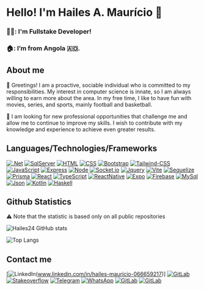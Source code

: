 
# Hello! I'm Hailes A. Maurício 👋

### 👨‍💻: I'm Fullstake Developer!
### 🏠: I’m from Angola 🇦🇴.

## About me

👋 Greetings! I am a proactive, sociable individual who is committed to my responsibilities. My interest in computer science is innate, so I am always willing to  earn more about the area. In my free time, I like to have fun with movies, series, and sports, mainly football and basketball.

🎯 I am looking for new professional opportunities that challenge me and allow me to continue to improve my skills. I wish to contribute with my knowledge and experience to achieve even greater results.

## Languages/Technologies/Frameworks
 
 [![.Net](https://img.shields.io/badge/.NET-512BD4?style=for-the-badge&logo=dotnet&logoColor=white)]()
    [![SqlServer](https://img.shields.io/badge/Microsoft%20SQL%20Server-CC2927?style=for-the-badge&logo=microsoft%20sql%20server&logoColor=white)]()
    [![HTML](https://img.shields.io/badge/HTML5-E34F26?style=for-the-badge&logo=html5&logoColor=white)]()
    [![CSS](https://img.shields.io/badge/CSS3-1572B6?style=for-the-badge&logo=css3&logoColor=white)]()
    [![Bootstrap](https://img.shields.io/badge/Bootstrap-563D7C?style=for-the-badge&logo=bootstrap&logoColor=white)]()
    [![Tailwind-CSS](https://img.shields.io/badge/Tailwind_CSS-38BDF8?style=for-the-badge&logo=tailwind-css&logoColor=white)]()
    [![JavaScript](https://img.shields.io/badge/JavaScript-323330?style=for-the-badge&logo=javascript&logoColor=F7DF1E)]()
    [![Express](https://img.shields.io/badge/Express%20js-000000?style=for-the-badge&logo=express&logoColor=white)]()
    [![Node](https://img.shields.io/badge/Node%20js-339933?style=for-the-badge&logo=nodedotjs&logoColor=white)]()
    [![Socket.io](https://img.shields.io/badge/Socket.io-010101?&style=for-the-badge&logo=Socket.io&logoColor=white)]()
    [![Jquery](https://img.shields.io/badge/jQuery-0769AD?style=for-the-badge&logo=jquery&logoColor=white)]()
    [![Vite](https://img.shields.io/badge/Vite-B73BFE?style=for-the-badge&logo=vite&logoColor=FFD62E)]()
    [![Sequelize](https://img.shields.io/badge/Sequelize-0EB2F0?style=for-the-badge&logo=Sequelize&logoColor=white)]()
    [![Prisma](https://img.shields.io/badge/Prisma-3982CE?style=for-the-badge&logo=Prisma&logoColor=white)]()
    [![React](https://img.shields.io/badge/React-20232A?style=for-the-badge&logo=react&logoColor=61DAFB)]()
    [![TypeScript](https://img.shields.io/badge/TypeScript-007ACC?style=for-the-badge&logo=typescript&logoColor=white)]()
    [![ReactNative](https://img.shields.io/badge/React_Native-20232A?style=for-the-badge&logo=react&logoColor=61DAFB)]()
    [![Expo](https://img.shields.io/badge/Expo-1B1F23?style=for-the-badge&logo=expo&logoColor=white)]()
    [![Firebase](https://img.shields.io/badge/firebase-ffca28?style=for-the-badge&logo=firebase&logoColor=black)]()
    [![MySql](https://img.shields.io/badge/MySQL-005C84?style=for-the-badge&logo=mysql&logoColor=white)]()
    [![Json](https://img.shields.io/badge/json-5E5C5C?style=for-the-badge&logo=json&logoColor=white)]()
    [![Kotlin](https://img.shields.io/badge/Kotlin-BC24E7?&style=for-the-badge&logo=kotlin&logoColor=white)]()
    [![Haskell](https://img.shields.io/badge/Haskell-5D4F85?style=for-the-badge&logo=haskell&logoColor=white)]()


## Github Statistics

⚠ Note that the statistic is based only on all public repositories

![Hailes24 GitHub stats](https://github-readme-stats.vercel.app/api?username=hailes24&show_icons=true)
 
![Top Langs](https://github-readme-stats.vercel.app/api/top-langs/?username=hailes24&hide_progress=true)

## Contact me

[![LinkedIn](https://img.shields.io/badge/LinkedIn-0077B5?style=for-the-badge&logo=linkedin&logoColor=white)(www.linkedin.com/in/hailes-maurício-066659217)]
[![GitLab](https://img.shields.io/badge/GitLab-E84D28?style=for-the-badge&logo=gitlab&logoColor=white)](https://gitlab.com/HailesMauricio04)
[![Stakeoverflow](https://img.shields.io/badge/Stack_Overflow-FE7A16?style=for-the-badge&logo=stack-overflow&logoColor=white)](https://stackoverflow.com/users/20109917/hailes-maur%c3%adcio)
[![Telegram](https://img.shields.io/badge/Telegram-2FAAE9?style=for-the-badge&logo=telegram&logoColor=white)](https://t.me/hailesmauricio)
[![WhatsApp](https://img.shields.io/badge/WhatsApp-38DA56?style=for-the-badge&logo=whatsapp&logoColor=white)](https://t.me/hailesmauricio)
[![GitLab](https://img.shields.io/badge/ProtonMail-6D4AFF?style=for-the-badge&logo=protonmail&logoColor=white)](https://proton.me/?subject=[COLOQUE%20O%20ASSUNTO%20AQUI]&body=)
[![GitLab](https://img.shields.io/badge/Microsoft_Outlook-0078D4?style=for-the-badge&logo=microsoft-outlook&logoColor=white)](https://mailto:hailes.mauricio@hotmail.com/?subject=[COLOQUE%20O%20ASSUNTO%20AQUI]&body=)

<!--
https://github.com/anuraghazra/github-readme-stats
https://ileriayo.github.io/markdown-badges/
https://github.com/alexandresanlim/Badges4-README.md-Profile
https://www.webfx.com/tools/emoji-cheat-sheet/#
-->

